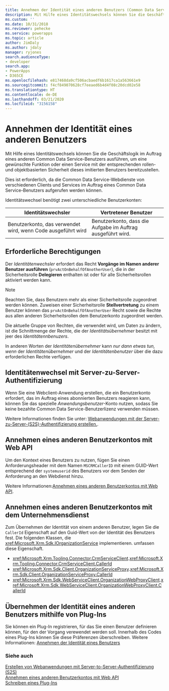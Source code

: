 ```yaml
---
title: Annehmen der Identität eines anderen Benutzers (Common Data Service) | Microsoft-Dokumentation
description: Mit Hilfe eines Identitätswechsels können Sie die Geschäftslogik im Auftrag eines anderen Common Data Service-Benutzers ausführen, um eine gewünschte Funktion oder einen Service mit der entsprechenden rollen- und objektbasierten Sicherheit dieses imitierten Benutzers bereitzustellen.
ms.custom: ''
ms.date: 10/31/2018
ms.reviewer: pehecke
ms.service: powerapps
ms.topic: article
author: JimDaly
ms.author: jdaly
manager: ryjones
search.audienceType:
- developer
search.app:
- PowerApps
- D365CE
ms.openlocfilehash: e817468da9cf506acbaedf6b1617ca1a563661e9
ms.sourcegitcommit: f4cf849070628cf7eeaed6b4d4f08c20dcd02e58
ms.translationtype: HT
ms.contentlocale: de-DE
ms.lasthandoff: 03/21/2020
ms.locfileid: "3156158"
---
```

# <a name="impersonate-another-user"></a>Annehmen der Identität eines anderen Benutzers

Mit Hilfe eines Identitätswechsels können Sie die Geschäftslogik im Auftrag eines anderen Common Data Service-Benutzers ausführen, um eine gewünschte Funktion oder einen Service mit der entsprechenden rollen- und objektbasierten Sicherheit dieses imitierten Benutzers bereitzustellen. 

Dies ist erforderlich, da die Common Data Service-Webdienste von verschiedenen Clients und Services im Auftrag eines Common Data Service-Benutzers aufgerufen werden können.

Identitätswechsel benötigt zwei unterschiedliche Benutzerkonten: 

|Identitätswechsler|Vertretener Benutzer|
|--|--|
|Benutzerkonto, das verwendet wird, wenn Code ausgeführt wird|Benutzerkonto, dass die Aufgabe im Auftrag ausgeführt wird.|

## <a name="required-privileges"></a>Erforderliche Berechtigungen

Der *Identitätenwechsler* erfordert das Recht **Vorgänge im Namen anderer Benutzer ausführen** (`prvActOnBehalfOfAnotherUser`), die in der Sicherheitsrolle **Delegieren** enthalten ist oder für alle Sicherheitsrollen aktiviert werden kann.

> [!NOTE]
> Beachten Sie, dass Benutzern mehr als einer Sicherheitsrolle zugeordnet werden können. Zuweisen einer Sicherheitsrolle **Stellvertretung** zu einem Benutzer können das `prvActOnBehalfOfAnotherUser` Recht sowie die Rechte aus allen anderen Sicherheitsrollen dem Benutzerkonto zugeordnet werden.

Die aktuelle Gruppe von Rechten, die verwendet wird, um Daten zu ändern, ist die Schnittmenge der Rechte, die der *Identitätsübernehmer* besitzt mit jeer des *Identitätennbenuzers*. 

In anderen Worten der *Identitätenübernehmer* kann *nur dann etwas tun, wenn* der *Identitätenübernehmer* und der *Identitätenbenutzer* über die dazu erforderlichen Rechte verfügen.

## <a name="impersonation-with-server-to-server-authentication"></a>Identitätenwechsel mit Server-zu-Server-Authentifizierung

Wenn Sie eine Webclient-Anwendung erstellen, die ein Benutzerkonto erfordert, das im Auftrag eines abonnierten Benutzers reagieren kann, können Sie das spezielle *Anwendungsbenutzer*-Konto nutzen, sodass Sie keine bezahlte Common Data Service-Benutzerlizenz verwenden müssen.

Weitere Informationen finden Sie unter: [Webanwendungen mit der Server-zu-Server-(S2S)-Authentifizierung erstellen.](build-web-applications-server-server-s2s-authentication.md).

## <a name="impersonate-another-user-using-the-web-api"></a>Annehmen eines anderen Benutzerkontos mit Web API

Um den Kontext eines Benutzers zu nutzen, fügen Sie einen Anforderungsheader mit dem Namen `MSCRMCallerID` mit einem GUID-Wert entsprechend der `systemuserid` des Benutzers vor dem Senden der Anforderung an den Webdienst hinzu. 

Weitere Informationen:[Annehmen eines anderen Benutzerkontos mit Web API](webapi/impersonate-another-user-web-api.md).


## <a name="impersonate-another-user-using-the-organization-service"></a>Annehmen eines anderen Benutzerkontos mit dem Unternehmensdienst

Zum Übernehmen der Identität von einem anderen Benutzer, legen Sie die `CallerId` Eigenschaft auf den Guid-Wert von der Identität des Benutzers fest. Die folgenden Klassen, die <xref:Microsoft.Xrm.Sdk.IOrganizationService> implementieren.  umfassen diese Eigenschaft.

- <xref:Microsoft.Xrm.Tooling.Connector.CrmServiceClient>.<xref:Microsoft.Xrm.Tooling.Connector.CrmServiceClient.CallerId>
- <xref:Microsoft.Xrm.Sdk.Client.OrganizationServiceProxy>.<xref:Microsoft.Xrm.Sdk.Client.OrganizationServiceProxy.CallerId>
- <xref:Microsoft.Xrm.Sdk.WebServiceClient.OrganizationWebProxyClient>.<xref:Microsoft.Xrm.Sdk.WebServiceClient.OrganizationWebProxyClient.CallerId>

## <a name="impersonate-another-user-using-plug-ins"></a>Übernehmen der Identität eines anderen Benutzers mithilfe von Plug-Ins

Sie können ein Plug-In registrieren, für das Sie einen Benutzer definieren können, für den der Vorgang verewendet werden soll. Innerhalb des Codes eines Plug-Ins können Sie diese Präferenzen überschreiben.
Weitere Informationen: [Annehmen der Identität eines Benutzers](impersonate-a-user.md)


### <a name="see-also"></a>Siehe auch

[Erstellen von Webanwendungen mit Server-to-Server-Authentifizierung (S2S)](build-web-applications-server-server-s2s-authentication.md)<br />
[Annehmen eines anderen Benutzerkontos mit Web API](webapi/impersonate-another-user-web-api.md)<br />
[Schreiben eines Plug-Ins](write-plug-in.md)
